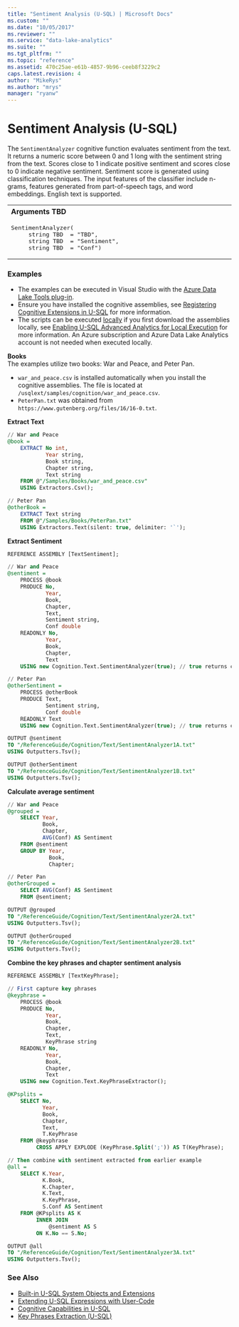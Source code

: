 ```yaml
---
title: "Sentiment Analysis (U-SQL) | Microsoft Docs"
ms.custom: ""
ms.date: "10/05/2017"
ms.reviewer: ""
ms.service: "data-lake-analytics"
ms.suite: ""
ms.tgt_pltfrm: ""
ms.topic: "reference"
ms.assetid: 470c25ae-e61b-4857-9b96-ceeb8f3229c2
caps.latest.revision: 4
author: "MikeRys"
ms.author: "mrys"
manager: "ryanw"
---
```

# Sentiment Analysis (U-SQL)
The `SentimentAnalyzer` cognitive function evaluates sentiment from the text. It returns a numeric score between 0 and 1 long with the sentiment string from the text. Scores close to 1 indicate positive sentiment and scores close to 0 indicate negative sentiment. Sentiment score is generated using classification techniques. The input features of the classifier include n-grams, features generated from part-of-speech tags, and word embeddings. English text is supported.

<table><th align="left">Arguments TBD</th><tr><td><pre>
SentimentAnalyzer(                                                                                       
     string TBD  = "TBD", 
     string TBD  = "Sentiment",
     string TBD  = "Conf")
</pre></td></tr></table>

### Examples
- The examples can be executed in Visual Studio with the [Azure Data Lake Tools plug-in](https://www.microsoft.com/download/details.aspx?id=49504).  
- Ensure you have installed the cognitive assemblies, see [Registering Cognitive Extensions in U-SQL](cognitive-capabilities-in-u-sql.md#registeringExtensions) for more information.
- The scripts can be executed [locally](https://docs.microsoft.com/azure/data-lake-analytics/data-lake-analytics-data-lake-tools-get-started#run-u-sql-locally) if you first download the assemblies locally, see [Enabling U-SQL Advanced Analytics for Local Execution](https://blogs.msdn.microsoft.com/azuredatalake/2017/02/20/enabling-u-sql-advanced-analytics-for-local-execution/) for more information.
An Azure subscription and Azure Data Lake Analytics account is not needed when executed locally.

**Books**  
The examples utilize two books: War and Peace, and Peter Pan.    
* `war_and_peace.csv` is installed automatically when you install the cognitive assemblies.  The file is located at `/usqlext/samples/cognition/war_and_peace.csv`.  
* `PeterPan.txt` was obtained from `https://www.gutenberg.org/files/16/16-0.txt`.


**Extract Text** 
```sql
// War and Peace
@book =
    EXTRACT No int,
            Year string,
            Book string,
            Chapter string,
            Text string
    FROM @"/Samples/Books/war_and_peace.csv"
    USING Extractors.Csv();

// Peter Pan
@otherBook =
    EXTRACT Text string
    FROM @"/Samples/Books/PeterPan.txt"
    USING Extractors.Text(silent: true, delimiter: '`');
```

**Extract Sentiment**
```sql
REFERENCE ASSEMBLY [TextSentiment];

// War and Peace
@sentiment =
    PROCESS @book
    PRODUCE No,
            Year,
            Book,
            Chapter,
            Text,
            Sentiment string,
            Conf double
    READONLY No,
            Year,
            Book,
            Chapter,
            Text
    USING new Cognition.Text.SentimentAnalyzer(true); // true returns confidence

// Peter Pan
@otherSentiment =
    PROCESS @otherBook
    PRODUCE Text,
            Sentiment string,
            Conf double
    READONLY Text
    USING new Cognition.Text.SentimentAnalyzer(true); // true returns confidence

OUTPUT @sentiment
TO "/ReferenceGuide/Cognition/Text/SentimentAnalyzer1A.txt"
USING Outputters.Tsv();

OUTPUT @otherSentiment
TO "/ReferenceGuide/Cognition/Text/SentimentAnalyzer1B.txt"
USING Outputters.Tsv();
```

**Calculate average sentiment**
```sql
// War and Peace
@grouped =
    SELECT Year,
           Book,
           Chapter,
           AVG(Conf) AS Sentiment
    FROM @sentiment
    GROUP BY Year,
             Book,
             Chapter;

// Peter Pan
@otherGrouped =
    SELECT AVG(Conf) AS Sentiment
    FROM @sentiment;

OUTPUT @grouped
TO "/ReferenceGuide/Cognition/Text/SentimentAnalyzer2A.txt"
USING Outputters.Tsv();

OUTPUT @otherGrouped
TO "/ReferenceGuide/Cognition/Text/SentimentAnalyzer2B.txt"
USING Outputters.Tsv();
```

**Combine the key phrases and chapter sentiment analysis**
```sql
REFERENCE ASSEMBLY [TextKeyPhrase];

// First capture key phrases
@keyphrase =
    PROCESS @book
    PRODUCE No,
            Year,
            Book,
            Chapter,
            Text,
            KeyPhrase string
    READONLY No,
            Year,
            Book,
            Chapter,
            Text
    USING new Cognition.Text.KeyPhraseExtractor();

@KPsplits =
    SELECT No,
           Year,
           Book,
           Chapter,
           Text,
           T.KeyPhrase
    FROM @keyphrase
         CROSS APPLY EXPLODE (KeyPhrase.Split(';')) AS T(KeyPhrase);

// Then combine with sentiment extracted from earlier example
@all =
    SELECT K.Year,
           K.Book,
           K.Chapter,
           K.Text,
           K.KeyPhrase,
           S.Conf AS Sentiment
    FROM @KPsplits AS K
         INNER JOIN
             @sentiment AS S
         ON K.No == S.No;

OUTPUT @all
TO "/ReferenceGuide/Cognition/Text/SentimentAnalyzer3A.txt"
USING Outputters.Tsv();
```



### See Also
* [Built-in U-SQL System Objects and Extensions](built-in-u-sql-system-objects-and-extensions.md)
* [Extending U-SQL Expressions with User-Code](extending-u-sql-expressions-with-user-code.md)
* [Cognitive Capabilities in U-SQL](cognitive-capabilities-in-u-sql.md)
* [Key Phrases Extraction (U-SQL)](key-phrases-extraction-u-sql.md)

